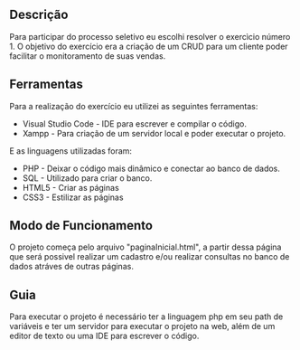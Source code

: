 ## Descrição
Para participar do processo seletivo eu escolhi resolver o exercìcio número 1. O objetivo do exercício era a criação de um CRUD para um cliente poder facilitar o monitoramento de suas vendas.

## Ferramentas
Para a realização do exercício eu utilizei as seguintes ferramentas:
- Visual Studio Code - IDE para escrever e compilar o código.
- Xampp - Para criação de um servidor local e poder executar o projeto.

E as linguagens utilizadas foram:
- PHP - Deixar o código mais dinâmico e conectar ao banco de dados.
- SQL - Utilizado para criar o banco.
- HTML5 - Criar as páginas 
- CSS3 - Estilizar as páginas 


## Modo de Funcionamento
O projeto começa pelo arquivo "paginaInicial.html", a partir dessa página que será possivel realizar um cadastro e/ou realizar consultas no banco de dados atráves de outras páginas.

## Guia
Para executar o projeto é necessário ter a linguagem php em seu path de variáveis e ter um servidor para executar o projeto na web, além de um editor de texto ou uma IDE para escrever o código.

